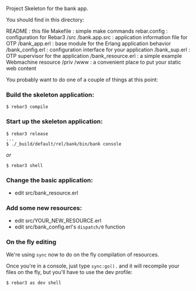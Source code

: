 Project Skeleton for the bank app.

You should find in this directory:

README : this file
Makefile : simple make commands
rebar.config : configuration for Rebar3
/src
  /bank.app.src : application information file for OTP
  /bank_app.erl : base module for the Erlang application behavior
  /bank_config.erl : configuration interface for your application
  /bank_sup.erl : OTP supervisor for the application
  /bank_resource.erl : a simple example Webmachine resource
/priv
  /www : a convenient place to put your static web content

You probably want to do one of a couple of things at this point:

### Build the skeleton application:

```
$ rebar3 compile
```

### Start up the skeleton application:
```
$ rebar3 release
...
$ ./_build/default/rel/bank/bin/bank console
```

*or*

```
$ rebar3 shell
```

### Change the basic application:
* edit src/bank_resource.erl

### Add some new resources:
* edit src/YOUR_NEW_RESOURCE.erl
* edit src/bank_config.erl's `dispatch/0` function

### On the fly editing

We're using `sync` now to do on the fly compilation of resources.

Once you're in a console, just type `sync:go().` and it will recompile
your files on the fly, but you'll have to use the dev profile:

```
$ rebar3 as dev shell
```


